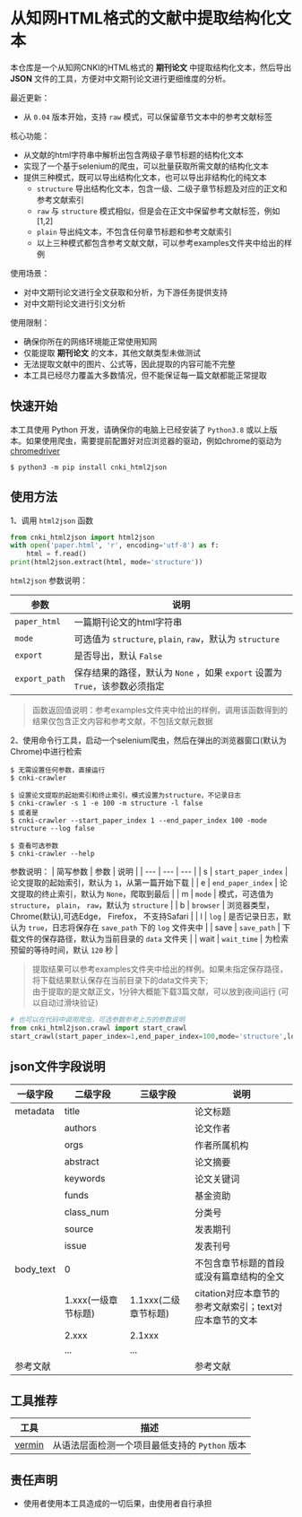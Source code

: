 # 从知网HTML格式的文献中提取结构化文本

本仓库是一个从知网CNKI的HTML格式的 <b>期刊论文</b> 中提取结构化文本，然后导出 <b>JSON</b> 文件的工具，方便对中文期刊论文进行更细维度的分析。

最近更新：  
- 从 `0.04` 版本开始，支持 `raw` 模式，可以保留章节文本中的参考文献标签

核心功能：
- 从文献的html字符串中解析出包含两级子章节标题的结构化文本
- 实现了一个基于selenium的爬虫，可以批量获取所需文献的结构化文本
- 提供三种模式，既可以导出结构化文本，也可以导出非结构化的纯文本
  - `structure` 导出结构化文本，包含一级、二级子章节标题及对应的正文和参考文献索引
  - `raw` 与 `structure` 模式相似，但是会在正文中保留参考文献标签，例如[1,2]
  - `plain` 导出纯文本，不包含任何章节标题和参考文献索引
  - 以上三种模式都包含参考文献文献，可以参考examples文件夹中给出的样例

使用场景：
- 对中文期刊论文进行全文获取和分析，为下游任务提供支持
- 对中文期刊论文进行引文分析

使用限制：
- 确保你所在的网络环境能正常使用知网
- 仅能提取 <b>期刊论文</b> 的文本，其他文献类型未做测试
- 无法提取文献中的图片、公式等，因此提取的内容可能不完整
- 本工具已经尽力覆盖大多数情况，但不能保证每一篇文献都能正常提取

## 快速开始

本工具使用 Python 开发，请确保你的电脑上已经安装了 `Python3.8` 或以上版本。如果使用爬虫，需要提前配置好对应浏览器的驱动，例如chrome的驱动为 [chromedriver](https://chromedriver.chromium.org/downloads)

```console
$ python3 -m pip install cnki_html2json
```

## 使用方法

1、调用 `html2json` 函数

```python
from cnki_html2json import html2json
with open('paper.html', 'r', encoding='utf-8') as f:
    html = f.read()
print(html2json.extract(html, mode='structure'))
```
`html2json` 参数说明：

| 参数 | 说明 |
| --- | --- |
| `paper_html` | 一篇期刊论文的html字符串 |
| `mode` | 可选值为 `structure`, `plain`, `raw`，默认为 `structure` |
| `export` | 是否导出，默认 `False` |
| `export_path` | 保存结果的路径，默认为 `None` ，如果 `export` 设置为 `True`，该参数必须指定 |

> 函数返回值说明：参考examples文件夹中给出的样例，调用该函数得到的结果仅包含正文内容和参考文献，不包括文献元数据

2、使用命令行工具，启动一个selenium爬虫，然后在弹出的浏览器窗口(默认为Chrome)中进行检索
```console
$ 无需设置任何参数，直接运行
$ cnki-crawler
```
```console
$ 设置论文提取的起始索引和终止索引，模式设置为structure，不记录日志
$ cnki-crawler -s 1 -e 100 -m structure -l false
$ 或者是
$ cnki-crawler --start_paper_index 1 --end_paper_index 100 -mode structure --log false
```
```console
$ 查看可选参数
$ cnki-crawler --help
```

参数说明：
| 简写参数 | 参数 | 说明 |
| --- | --- | --- |
| s | `start_paper_index` | 论文提取的起始索引，默认为 `1`，从第一篇开始下载 |
| e | `end_paper_index` | 论文提取的终止索引，默认为 `None`，爬取到最后 |
| m | `mode` | 模式，可选值为 `structure`， `plain`， `raw`，默认为 `structure` |
| b | `browser` | 浏览器类型，Chrome(默认),可选Edge， Firefox， 不支持Safari |
| l | `log` | 是否记录日志，默认为 `true`，日志将保存在 `save_path` 下的 `log` 文件夹中 |
| save | `save_path` | 下载文件的保存路径，默认为当前目录的 `data` 文件夹 |
| wait | `wait_time` | 为检索预留的等待时间，默认 `120` 秒 |

> 提取结果可以参考examples文件夹中给出的样例。如果未指定保存路径，将下载结果默认保存在当前目录下的data文件夹下;  
> 由于提取的是文献正文，1分钟大概能下载3篇文献，可以放到夜间运行 (可以自动过滑块验证)

```python
# 也可以在代码中调用爬虫，可选参数参考上方的参数说明
from cnki_html2json.crawl import start_crawl
start_crawl(start_paper_index=1,end_paper_index=100,mode='structure',log='false')
```

## json文件字段说明

| 一级字段 | 二级字段 |三级字段| 说明 |
| --- | --- | --- | --- |
| metadata | title |  |论文标题|
|  | authors |  |论文作者|
|  | orgs |  |作者所属机构|
|  | abstract |  |论文摘要|
|  | keywords |  |论文关键词|
|  | funds |  |基金资助|
|  | class_num |  |分类号|
|  | source |  |发表期刊|
|  | issue |  |发表刊号|
| body_text | 0 |  |不包含章节标题的首段或没有篇章结构的全文|
|  | 1.xxx(一级章节标题) | 1.1xxx(二级章节标题) |citation对应本章节的参考文献索引；text对应本章节的文本|
|  | 2.xxx | 2.1xxx ||
|  | ...| ... ||
| 参考文献 |  |  |参考文献|

## 工具推荐

| 工具  | 描述 |
| --- | --- |
| [vermin](https://github.com/netromdk/vermin) | 从语法层面检测一个项目最低支持的 `Python` 版本 |

## 责任声明

- 使用者使用本工具造成的一切后果，由使用者自行承担
